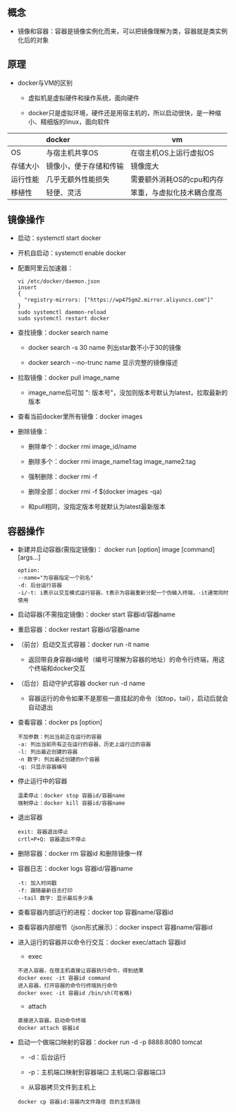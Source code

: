 ## 概念

- 镜像和容器：容器是镜像实例化而来，可以把镜像理解为类，容器就是类实例化后的对象

## 原理

- docker与VM的区别

	- 虚拟机是虚拟硬件和操作系统，面向硬件

	- docker只是虚拟环境，硬件还是用宿主机的，所以启动很快，是一种缩小、精细版的linux，面向软件

||docker|vm|
|:--|:--|---|
|OS|与宿主机共享OS|在宿主机OS上运行虚拟OS|
|存储大小|镜像小，便于存储和传输|镜像庞大|
|运行性能|几乎无额外性能损失|需要额外消耗OS的cpu和内存|
|移植性|轻便、灵活|笨重，与虚拟化技术耦合度高|

## 镜像操作

- 启动：systemctl start docker

- 开机自启动：systemctl enable docker

- 配置阿里云加速器：

	```
	vi /etc/docker/daemon.json
	insert
	{
	  "registry-mirrors: ["https://wp475gm2.mirror.aliyuncs.com"]"
	}
	sudo systemctl daemon-reload
	sudo systemctl restart docker
	```

- 查找镜像：docker search name

	- docker search -s 30 name 列出star数不小于30的镜像

	- docker search --no-trunc name 显示完整的镜像描述

- 拉取镜像：docker pull image_name

	- image_name后可加 ": 版本号"，没加则版本号默认为latest，拉取最新的版本

- 查看当前docker里所有镜像：docker images

- 删除镜像：

	- 删除单个：docker rmi image_id/name

	- 删除多个：docker rmi image_name1:tag image_name2:tag

	- 强制删除：docker rmi -f  

	- 删除全部：docker rmi -f $(docker images -qa)

	- 和pull相同，没指定版本号就默认为latest最新版本 

## 容器操作

- 新建并启动容器(需指定镜像)： docker run [option] image [command] [args...]

	```
	option:
	--name="为容器指定一个别名"
	-d: 后台运行容器
	-i/-t: i表示以交互模式运行容器，t表示为容器重新分配一个伪输入终端，-it通常同时使用
  ```
  
- 启动容器(不需指定镜像)：docker start 容器id/容器name 

- 重启容器：docker restart 容器id/容器name 

- （前台）启动交互式容器：docker run -it name

	- 返回带自身容器id编号（编号可理解为容器的地址）的命令行终端，用这个终端和docker交互

- （后台）启动守护式容器 docker run -d name

	- 容器运行的命令如果不是那些一直挂起的命令（如top，tail），启动后就会自动退出

- 查看容器：docker ps [option]

	```
	不加参数：列出当前正在运行的容器
	-a: 列出当前所有正在运行的容器、历史上运行过的容器
	-l: 列出最近创建的容器
	-n 数字: 列出最近创建的n个容器
	-q: 只显示容器编号
	```
	
- 停止运行中的容器

	```
	温柔停止：docker stop 容器id/容器name
	强制停止：docker kill 容器id/容器name
	```

- 退出容器

	```
	exit: 容器退出停止
	crtl+P+Q: 容器退出不停止	
	```

- 删除容器：docker rm 容器id   和删除镜像一样

- 容器日志：docker logs 容器id/容器name

	```
	-t: 加入时间戳
	-f: 跟随最新日志打印
	--tail 数字: 显示最后多少条	
	```

- 查看容器内部运行的进程：docker top 容器name/容器id

- 查看容器内部细节（json形式展示）：docker inspect 容器name/容器id

- 进入运行的容器并以命令行交互：docker exec/attach 容器id

	- exec	
	```
	不进入容器，在宿主机直接让容器执行命令，得到结果
	docker exec -it 容器id command 
	进入容器，打开容器的命令行终端执行命令
	docker exec -it 容器id /bin/sh(可省略)
	```

	- attach
	```
	直接进入容器，启动命令终端
	docker attach 容器id
	```

- 启动一个做端口映射的容器：docker run -d -p 8888:8080 tomcat

  - -d：后台运行
  - -p：主机端口映射到容器端口	主机端口:容器端口3

  - 从容器拷贝文件到主机上

  ```
  docker cp 容器id:容器内文件路径 目的主机路径
  ```



